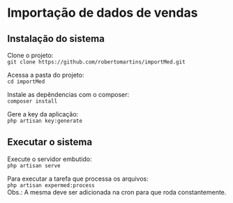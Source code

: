 # Importação de dados de vendas





## Instalação do sistema

Clone o projeto:  
`git clone https://github.com/robertomartins/importMed.git`  

Acessa a pasta do projeto:  
`cd importMed`  

Instale as depêndencias com o composer:  
`composer install`

Gere a key da aplicação:  
`php artisan key:generate`   

## Executar o sistema  

Execute o servidor embutido:  
`php artisan serve`  



Para executar a tarefa que processa os arquivos:   
`php artisan expermed:process`  
Obs.: A mesma deve ser adicionada na cron para que roda constantemente.



